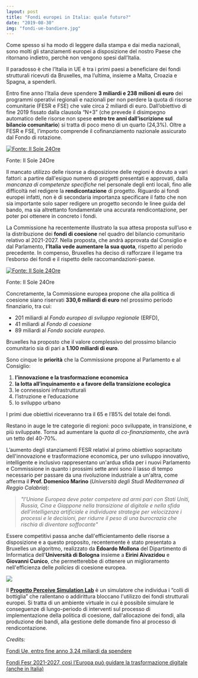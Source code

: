 ```yaml
---
layout: post
title: "Fondi europei in Italia: quale futuro?"
date: "2019-08-30"
img: "fondi-ue-bandiere.jpg"
---
```


Come spesso si ha modo di leggere dalla stampa e dai media nazionali, sono molti gli stanziamenti europei a disposizione del nostro Paese che ritornano indietro, perchè non vengono spesi dall’Italia.

Il paradosso è che l’Italia in UE è tra i primi paesi a beneficiare dei fondi strutturali ricevuti da Bruxelles, ma l’ultima, insieme a Malta, Croazia e Spagna, a spenderli.

Entro fine anno l’Italia deve spendere **3 miliardi e 238 milioni di euro** dei programmi operativi regionali e nazionali per non perdere la quota di risorse comunitarie (FESR e FSE) che vale circa 2 miliardi di euro. Dall’obiettivo di fine 2019 fissato dalla clausola “N+3” (che prevede il disimpegno automatico delle risorse non spese **entro tre anni dall’iscrizione sul bilancio comunitario**) si tratta di poco meno di un quarto (24,3%). Oltre a FESR e FSE, l’importo comprende il cofinanziamento nazionale assicurato dal Fondo di rotazione.

[![Fonte: Il Sole 24Ore](images/spesa-fondi-ue-italia-2019-262x300.png)](http://cdn.gelestatic.it/repubblica/blogautore/sites/940/2019/08/spesa-fondi-ue-italia-2019.png)

Fonte: Il Sole 24Ore

Il mancato utilizzo delle risorse a disposizione delle regioni è dovuto a vari fattori: a partire dall'esiguo numero di progetti presentati e approvati, dalla _mancanza di competenze specifiche_ nel personale degli enti locali, fino alle difficoltà nel redigere la **rendicontazione** di progetto. Riguardo ai fondi europei infatti, non è di secondaria importanza specificare il fatto che non sia importante solo saper redigere un progetto secondo le linee guida del bando, ma sia altrettanto fondamentale una accurata rendicontazione, per poter poi ottenere in concreto i fondi.

La Commissione ha recentemente illustrato la sua attesa proposta sull’uso e la distribuzione dei **fondi di coesione** nel quadro del bilancio comunitario relativo al 2021-2027. Nella proposta, che andrà approvata dal Consiglio e dal Parlamento, **l’Italia vede aumentare la sua quota**, rispetto al periodo precedente. In compenso, Bruxelles ha deciso di rafforzare il legame tra l’esborso dei fondi e il rispetto delle raccomandazioni-paese.

[![Fonte: Il Sole 24Ore](images/GRAFICO-02_fondi-eu-01-257x300.png)](https://www.ilsole24ore.com/art/all-italia-piu-6percento-fondi-europei-nonostante-tagli-quasi-10percento-coesione--AEEkNywE)

Fonte: Il Sole 24Ore

Concretamente, la Commissione europea propone che alla politica di coesione siano riservati **330,6 miliardi di euro** nel prossimo periodo finanziario, tra cui:

- 201 miliardi al _Fondo europeo di sviluppo regionale_ (ERFD),
- 41 miliardi al _Fondo di coesione_
- 89 miliardi al _Fondo sociale europeo_.

Bruxelles ha proposto che il valore complessivo del prossimo bilancio comunitario sia di pari a **1.100 miliardi di euro**.

Sono cinque le **priorità** che la Commissione propone al Parlamento e al Consiglio:

1. **l’innovazione e la trasformazione economica**
2. **la lotta all’inquinamento e a favore della transizione ecologica**
3. le connessioni infrastrutturali
4. l’istruzione e l’educazione
5. lo sviluppo urbano

I primi due obiettivi riceveranno tra il 65 e l’85% del totale dei fondi.

Restano in auge le tre categorie di regioni: poco sviluppate, in transizione, e più sviluppate. Torna ad aumentare la _quota di co-finanziamento_, che avrà un tetto del 40-70%.

L’aumento degli stanziamenti FESR relativi al primo obiettivo sopracitato dell'innovazione e trasformazione economica, per uno sviluppo innovativo, intelligente e inclusivo rappresentano un'ardua sfida per i nuovi Parlamento e Commissione in quanto i prossimi sette anni sono il lasso di tempo necessario per passare da una rivoluzione industriale a un'altra, come afferma il **Prof. Domenico Marino** (_Università degli Studi Mediterranea di Reggio Calabria_):

> _"l’Unione Europea deve poter competere ad armi pari con Stati Uniti, Russia, Cina e Giappone nella transizione al digitale e nella sfida dell’intelligenza artificiale e individuare strategie per velocizzare i processi e le decisioni, per ridurre il peso di una burocrazia che rischia di diventare soffocante"_

Essere competitivi passa anche dall'efficientamento delle risorse a disposizione e a questo proposito, recentemente è stato presentato a Bruxelles un algoritmo, realizzato da **Edoardo Mollona** del Dipartimento di Informatica dell'**Università di Bologna** insieme a **Eirini Aivazidou** e **Giovanni Cunico**, che permetterebbe di ottenere un miglioramento nell'efficienza delle _policies_ di coesione europea.

![](https://piueuropa.files.wordpress.com/2019/08/fondi-eu-digitale.jpg?w=300)

Il [**Progetto Perceive Simulation Lab**](https://www.ilsole24ore.com/art/un-algoritmo-spendere-prima-e-meglio-fondi-europei-ACMAfNT) è un simulatore che individua i “colli di bottiglia” che rallentano o addirittura bloccano l'utilizzo dei fondi strutturali europei. Si tratta di un ambiente virtuale in cui è possibile simulare le conseguenze di lungo-periodo di interventi sul processo di implementazione della politica di coesione, dall'allocazione dei fondi, alla produzione dei bandi, alla gestione delle domande fino al processo di rendicontazione.

_Credits:_

[Fondi Ue, entro fine anno 3,24 miliardi da spendere](https://www.infodata.ilsole24ore.com/2019/08/28/fondi-ue-entro-fine-anno-324-miliardi-da-spendere-fondi-ue/?utm_term=Autofeed&utm_medium=FBInfoData&utm_source=Facebook&fbclid=IwAR0tJtJaVQT84LjPHrQM3KyPBdc5k-NMUdkp_MM5NndRG8WVx-bB3P7jrS0#Echobox=1567028420)

[Fondi Fesr 2021-2027, così l’Europa può guidare la trasformazione digitale (anche in Italia)](https://www.agendadigitale.eu/cittadinanza-digitale/fondi-fesr-2021-2027-cosi-leuropa-puo-guidare-la-trasformazione-digitale-anche-in-italia/)

